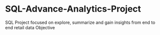 # SQL-Advance-Analytics-Project
SQL Project focused on explore, summarize and gain insights from end to end retail data
Objective

